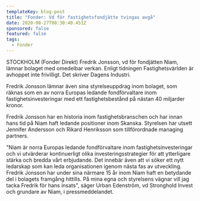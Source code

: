 ```yaml
---
templateKey: blog-post
title: "Fonder: Vd för fastighetsfondjätte tvingas avgå"
date: 2020-08-27T08:30:40.451Z
sponsored: false
featured: false
tags:
  - Fonder
---
```

STOCKHOLM (Fonder Direkt) Fredrik Jonsson, vd för fondjätten Niam, lämnar bolaget med omedelbar verkan. Enligt tidningen Fastighetsvärlden är avhoppet inte frivilligt. Det skriver Dagens Industri.

Fredrik Jonsson lämnar även sina styrelseuppdrag inom bolaget, som räknas som en av norra Europas ledande fondförvaltare inom fastighetsinvesteringar med ett fastighetsbestånd på nästan 40 miljarder kronor.

Fredrik Jonsson har en historia inom fastighetsbranschen och har innan hans tid på Niam haft ledande positioner inom Skanska. Styrelsen har utsett Jennifer Andersson och Rikard Henriksson som tillförordnade managing partners.

"Niam är norra Europas ledande fondförvaltare inom fastighetsinvesteringar och vi utvärderar kontinuerligt olika investeringsstrategier för att ytterligare stärka och bredda vårt erbjudande. Det innebär även att vi söker ett nytt ledarskap som kan leda organisationen igenom nästa fas av utveckling. Fredrik Jonsson har under sina närmare 15 år inom Niam haft en betydande del i bolagets framgång hittills. På mina egna och styrelsens vägnar vill jag tacka Fredrik för hans insats", säger Urban Edenström, vd Stronghold Invest och grundare av Niam, i pressmeddelandet.